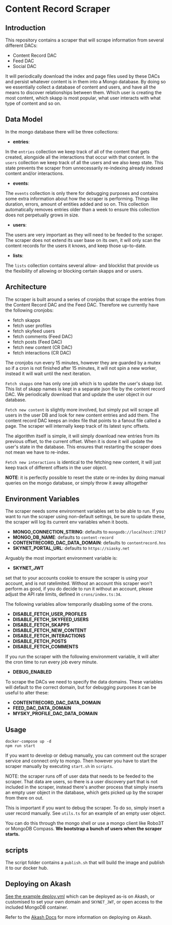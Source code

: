 # Content Record Scraper

## Introduction

This repository contains a scraper that will scrape information from several
different DACs:

- Content Record DAC
- Feed DAC
- Social DAC

It will periodically download the index and page files used by these DACs and
persist whatever content is in them into a Mongo database. By doing so we
essentially collect a database of content and users, and have all the means to
discover relationships between them. Which user is creating the most content,
which skapp is most popular, what user interacts with what type of content and
so on.

## Data Model

In the mongo database there will be three collections:

- **entries**:

In the `entries` collection we keep track of all of the content that gets
created, alongside all the interactions that occur with that content. In the
`users` collection we keep track of all the users and we also keep state. This
state prevents the scraper from unnecessarily re-indexing already indexed
content and/or interactions.

- **events**:

The `events` collection is only there for debugging purposes and contains some
extra information about how the scraper is performing. Things like duration,
errors, amount of entities added and so on. This collection automatically
removes entries older than a week to ensure this collection does not perpetually
grows in size.

- **users**:

The users are very important as they will need to be feeded to the scraper. The
scraper does not extend its user base on its own, it will only scan the content
records for the users it knows, and keep those up-to-date.

- **lists**:

The `lists` collection contains several allow- and blocklist that provide us
the flexibility of allowing or blocking certain skapps and or users.

## Architecture

The scraper is built around a series of cronjobs that scrape the entries from
the Content Record DAC and the Feed DAC. Therefore we currently have the
following cronjobs:

- fetch skapps
- fetch user profiles
- fetch skyfeed users
- fetch comments (Feed DAC)
- fetch posts (Feed DAC)
- fetch new content (CR DAC)
- fetch interactions (CR DAC)

The cronjobs run every 15 minutes, however they are guarded by a mutex so if a
cron is not finished after 15 minutes, it will not spin a new worker, instead it
will wait until the next iteration.

`Fetch skapps` one has only one job which is to update the user's skapp list. This
list of skapp names is kept in a separate json file by the content record DAC.
We periodically download that and update the user object in our database.

`Fetch new content` is slightly more involved, but simply put will scrape all
users in the user DB and look for new content entries and add them. The content
record DAC keeps an index file that points to a fanout file called a page. The
scraper will internally keep track of its latest sync offsets.

The algorithm itself is simple, it will simply download new entries from its
previous offset, to the current offset. When it is done it will update the
user's state in the database. This ensures that restarting the scraper does not
mean we have to re-index.

`Fetch new interactions` is identical to the fetching new content, it will just
keep track of different offsets in the user object.

**NOTE**: it is perfectly possible to reset the state or re-index by doing
manual queries on the mongo database, or simply throw it away alltogether

## Environment Variables

The scraper needs some environment variables set to be able to run. If you want
to run the scraper using non-default settings, be sure to update these, the
scraper will log its current env variables when it boots.

- **MONGO_CONNECTION_STRING**: defaults to `mongodb://localhost:27017`
- **MONGO_DB_NAME**: defaults to `content-record`
- **CONTENTRECORD_DAC_DATA_DOMAIN**: defaults to `contentrecord.hns`
- **SKYNET_PORTAL_URL**: defaults to `https://siasky.net`

Arguably the most important environment variable is:

- **SKYNET_JWT**

set that to your accounts cookie to ensure the scraper is using your account,
and is not ratelimited. Without an account this scraper won't perform as good,
if you do decide to run it without an account, please adjust the API rate
limits, defined in `crons/index.ts:34`.

The following variables allow temporarily disabling some of the crons.

- **DISABLE_FETCH_USER_PROFILES**
- **DISABLE_FETCH_SKYFEED_USERS**
- **DISABLE_FETCH_SKAPPS**
- **DISABLE_FETCH_NEW_CONTENT**
- **DISABLE_FETCH_INTERACTIONS**
- **DISABLE_FETCH_POSTS**
- **DISABLE_FETCH_COMMENTS**

If you run the scraper with the following environment variable, it will alter
the cron time to run every job every minute.

- **DEBUG_ENABLED**

To scrape the DACs we need to specify the data domains. These variables will
default to the correct domain, but for debugging purposes it can be useful to
alter these:

- **CONTENTRECORD_DAC_DATA_DOMAIN**
- **FEED_DAC_DATA_DOMAIN**
- **MYSKY_PROFILE_DAC_DATA_DOMAIN**

## Usage

```shell
docker-compose up -d
npm run start
```

If you want to develop or debug manually, you can comment out the scraper
service and connect only to mongo. Then however you have to start the scraper
manually by executing `start.sh` in `scripts`.

NOTE: the scraper runs off of user data that needs to be feeded to the scraper.
That data are users, so there is a user discovery part that is not included in
the scraper, instead there's another process that simply inserts an empty user
object in the database, which gets picked up by the scraper from there on out.

This is important if you want to debug the scraper. To do so, simply insert a
user record manually. See `utils.ts` for an example of an empty user object.

You can do this through the mongo shell or use a mongo client like Robo3T or
MongoDB Compass. **We bootstrap a bunch of users when the scraper starts.**

## scripts

The script folder contains a `publish.sh` that will build the image and publish
it to our docker hub.

## Deploying on Akash

[See the example deploy.yml](./deploy.yml) which can be deployed as-is on 
Akash, or customised to set your own domain and `SKYNET_JWT`, or open access 
to the included MongoDB container.

Refer to the [Akash Docs](https://docs.akash.network/guides/deployment) for 
more information on deploying on Akash.
